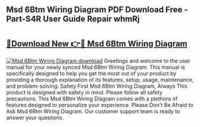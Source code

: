 ## Msd 6Btm Wiring Diagram PDF Download Free - Part-S4R User Guide Repair whmRj

# <h2><a href="http://dflxuo.blite.top/?on=Msd+6Btm+Wiring+Diagram">🔗Download New 👉🔴 Msd 6Btm Wiring Diagram</a></h2>

[![Msd 6Btm Wiring Diagram download](https://i.imgur.com/lujVjoI.png)](http://dflxuo.blite.top/?on=Msd+6Btm+Wiring+Diagram)
Greetings and welcome to the user manual for your newly synced Msd 6Btm Wiring Diagram. This manual is specifically designed to help you get the most out of your product by providing a thorough explanation of its features, setup, usage, maintenance, and problem-solving. Safety First Msd 6Btm Wiring Diagram, Always This product is designed with safety in mind. Please follow all safety precautions. This Msd 6Btm Wiring Diagram comes with a plethora of features designed to personalize your experience. Please Don't Be Afraid to Ask Msd 6Btm Wiring Diagram. Our customer support team is ready to answer your questions.
